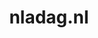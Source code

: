 ---
layout: post
title: "nladag.nl"
internal_url: "/dutchgov/nladag.nl.html"
subdomains_count: 3
all_subdomains_count: 8
urls_count: 3
ssl_rank: 0
http_rank: 38.333333333333
url_link: /data/nladag.nl/urls.txt
all_subdomains_link: /data/nladag.nl/all_subdomains.txt
subdomains_link: /data/nladag.nl/subdomains.txt
categories: dutchgov
---